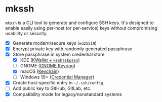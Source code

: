 # mkssh
`mkssh` is a CLI tool to generate and configure SSH keys.
It's designed to enable easily using per-host (or per-service) keys without compromising usability or security.

* [x] Generate modern/secure keys (`ed25519`)
* [x] Encrypt private key with randomly generated passphrase
* [x] Store passphrase in system credential store
  * [x] KDE ([KWallet + `ksshaskpass`][kde-kwallet-ssh])
  * [ ] GNOME ([GNOME Keyring][gnome-keyring-ssh])
  * [x] macOS ([Keychain][macos-keychain-ssh])
  * [ ] Windows 10+ ([Credential Manager][windows-credential-manager-ssh])
* [x] Create host-specific entry in `~/.ssh/config`
* [ ] Add public key to GitHub, GitLab, etc.
* [x] Compatibility mode for legacy/nonstandard systems

[gnome-keyring-ssh]: https://wiki.gnome.org/Projects/GnomeKeyring/Ssh
[kde-kwallet-ssh]: https://invent.kde.org/plasma/ksshaskpass
[macos-keychain-ssh]: https://developer.apple.com/library/archive/technotes/tn2449/_index.html
[windows-credential-manager-ssh]: https://docs.microsoft.com/en-us/windows-server/administration/openssh/openssh_keymanagement
